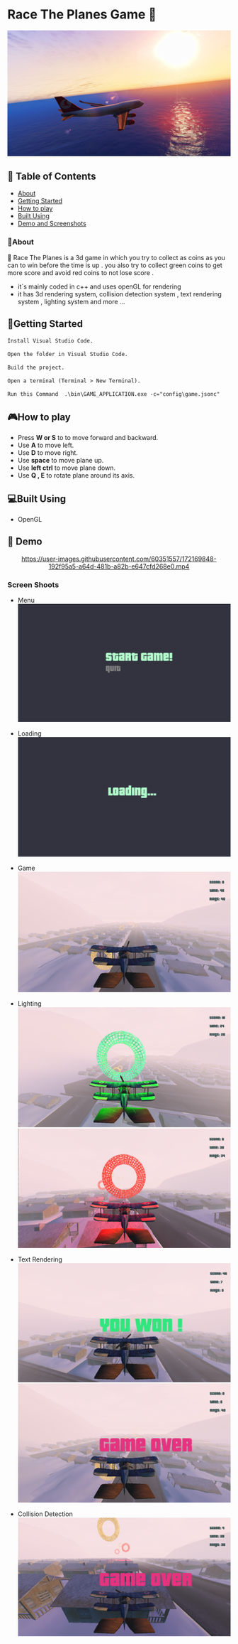 # Race The Planes Game 🚁

![cover](README/screens/cover.jpg)


## 📝 Table of Contents

* [About](#about)
* [Getting Started](#start)
* [How to play](#play)
* [Built Using](#build)
* [Demo and Screenshots](#demo)

### 📙About<a name = "about"></a>

🚩 Race The Planes is a 3d game in which you try to collect as coins as you can to win before the time is up . you also try 
    to collect green coins to get more score and avoid red coins to not lose score .
* it`s mainly coded in c++ and uses openGL for rendering
* it has 3d rendering system, collision detection system , text rendering system , lighting system and more ...

## 🏁Getting Started <a name = "start"></a>

```
Install Visual Studio Code.
```

```
Open the folder in Visual Studio Code.
```

```
Build the project.
```

```
Open a terminal (Terminal > New Terminal).
```

```
Run this Command  .\bin\GAME_APPLICATION.exe -c="config\game.jsonc"
```

## 🎮How to play<a name = "play"></a>


* Press **W or S** to to move forward and backward.
* Use **A** to move left.
* Use **D** to move right.
* Use **space** to move plane up.
* Use **left ctrl** to move plane down.
* Use **Q , E** to rotate plane around its axis.

## 💻Built Using<a name = "build"></a>

* OpenGL

## 🎥 Demo<a name = "demo"></a>

<div name = "demo" align="center" width=1189>
  
<!-- ![GIFDemo](README/videos/Demo1.mp4) -->
https://user-images.githubusercontent.com/60351557/172169848-192f95a5-a64d-481b-a82b-e647cfd268e0.mp4
  
</div>

### Screen Shoots

* Menu
![menu](README/screens/menu.png )
* Loading
![loading](README/screens/loading.png )
* Game
![game1](README/screens/game.png )
* Lighting
![game2](README/screens/game2.png )
![game3](README/screens/game3.png )

* Text Rendering
![win](README/screens/win.png)
!["game over"](README/screens/game_over.png )
* Collision Detection
![Collision Detection](README/screens/collision.png )

